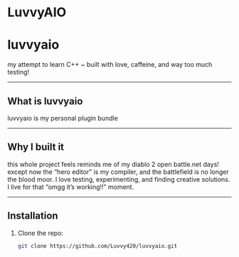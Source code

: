 

# LuvvyAIO

# luvvyaio  
my attempt to learn C++ ~ built with love, caffeine, and way too much testing!

---

## What is luvvyaio  
luvvyaio is my personal plugin bundle

---

## Why I built it  
this whole project feels reminds me of my diablo 2 open battle.net days! except now the “hero editor” is my compiler, and the battlefield is no longer the blood moor. I love testing, experimenting, and finding creative solutions. I live for that “omgg it’s working!!” moment.

---

## Installation  
1. Clone the repo:  
   ```bash
   git clone https://github.com/Luvvy420/luvvyaio.git
